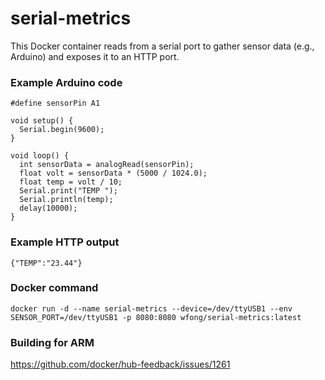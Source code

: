 # serial-metrics

This Docker container reads from a serial port to gather sensor data (e.g., Arduino) and exposes it to an HTTP port.

### Example Arduino code

```
#define sensorPin A1

void setup() {
  Serial.begin(9600);
}

void loop() {
  int sensorData = analogRead(sensorPin);
  float volt = sensorData * (5000 / 1024.0);
  float temp = volt / 10;
  Serial.print("TEMP ");
  Serial.println(temp);
  delay(10000);
}
```

### Example HTTP output

```
{"TEMP":"23.44"}
```

### Docker command

```
docker run -d --name serial-metrics --device=/dev/ttyUSB1 --env SENSOR_PORT=/dev/ttyUSB1 -p 8080:8080 wfong/serial-metrics:latest
```

### Building for ARM

https://github.com/docker/hub-feedback/issues/1261
